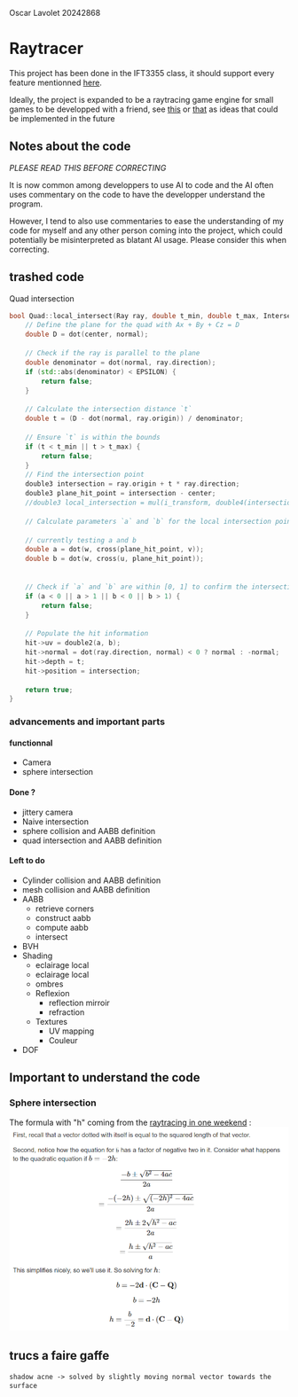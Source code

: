 Oscar Lavolet 20242868

# Raytracer
This project has been done in the IFT3355 class, it should support every feature mentionned [here](a24_ift3355_tp2.pdf).

Ideally, the project is expanded to be a raytracing game engine for small games to be developped with a friend, see [this]() or [that]() as ideas that could be implemented in the future


## Notes about the code
_PLEASE READ THIS BEFORE CORRECTING_

It is now common among developpers to use AI to code and the AI often uses commentary on the code to have the developper understand the program. 

However, I tend to also use commentaries to ease the understanding of my code for myself and any other person coming into the project, which could potentially be misinterpreted as blatant AI usage. Please consider this when correcting.


## trashed code


Quad intersection
``` c++
bool Quad::local_intersect(Ray ray, double t_min, double t_max, Intersection *hit) {
    // Define the plane for the quad with Ax + By + Cz = D
    double D = dot(center, normal);

    // Check if the ray is parallel to the plane
    double denominator = dot(normal, ray.direction);
    if (std::abs(denominator) < EPSILON) {
        return false;
    }

    // Calculate the intersection distance `t`
    double t = (D - dot(normal, ray.origin)) / denominator;

    // Ensure `t` is within the bounds
    if (t < t_min || t > t_max) {
        return false;
    }
    // Find the intersection point
    double3 intersection = ray.origin + t * ray.direction;
    double3 plane_hit_point = intersection - center;
    //double3 local_intersection = mul(i_transform, double4(intersection, 1.0)).xyz();

    // Calculate parameters `a` and `b` for the local intersection point

    // currently testing a and b
    double a = dot(w, cross(plane_hit_point, v));
    double b = dot(w, cross(u, plane_hit_point));


    // Check if `a` and `b` are within [0, 1] to confirm the intersection lies within the quad
    if (a < 0 || a > 1 || b < 0 || b > 1) {
        return false;
    }

    // Populate the hit information
    hit->uv = double2(a, b);
    hit->normal = dot(ray.direction, normal) < 0 ? normal : -normal;
    hit->depth = t;
    hit->position = intersection;

    return true;
}
```



### advancements and important parts
#### functionnal
 - Camera 
 - sphere intersection

#### Done ?
 - jittery camera
 - Naive intersection
 - sphere collision and AABB definition
 - quad intersection and AABB definition

#### Left to do 
 - Cylinder collision and AABB definition
 - mesh collision and AABB definition
 - AABB 
    - retrieve corners
    - construct aabb
    - compute aabb
    - intersect
 - BVH
 - Shading
    - eclairage local
    - eclairage local 
    - ombres
    - Reflexion
        - reflection mirroir
        - refraction
    - Textures
        - UV mapping
        - Couleur
 - DOF

## Important to understand the code

### Sphere intersection
The formula with "h" coming from the [raytracing in one weekend](https://raytracing.github.io/books/RayTracingInOneWeekend.html) :
![simpler sphere intersection](simpler_sphere_intersection.png)




## trucs a faire gaffe 

    shadow acne -> solved by slightly moving normal vector towards the surface

